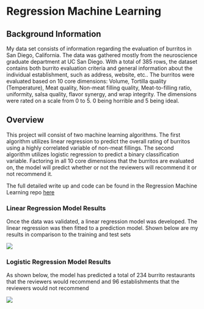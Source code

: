 # Regression Machine Learning

## Background Information

My data set consists of information regarding the evaluation of burritos in San Diego, California.  The data was gathered mostly from the neuroscience graduate department at UC San Diego.  With a total of 385 rows, the dataset contains both burrito evaluation criteria and general information about the individual establishment, such as address, website, etc..  The burritos were evaluated based on 10 core dimensions: Volume, Tortilla quality (Temperature), Meat quality, Non-meat filling quality, Meat-to-filling ratio, uniformity, salsa quality, flavor synergy, and wrap integrity.  The dimensions were rated on a scale from 0 to 5.  0 being horrible and 5 being ideal.  

## Overview

This project will consist of two machine learning algorithms.  The first algorithm utilizes linear regression to predict the overall rating of burritos using a highly correlated variable of non-meat fillings.  The second algorithm utilizes logistic regression to predict a binary classification variable.  Factoring in all 10 core dimensions that the burritos are evaluated on, the model will predict whether or not the reviewers will recommend it or not recommend it.

The full detailed write up and code can be found in the Regression Machine Learning repo [here](https://github.com/kyleehum/Regression-Machine-Learning.git)


### Linear Regression Model Results

Once the data was validated, a linear regression model was developed.  The linear regression was then fitted to a prediction model.  Shown below are my results in comparison to the training and test sets

![](https://github.com/kyleehum/Kyle-Hum-Portfolio-Website/blob/main/images/Screen%20Shot%202020-12-13%20at%201.56.31%20PM.png)


### Logistic Regression Model Results

As shown below, the model has predicted a total of 234 burrito restaurants that the reviewers would recommend and 96 establishments that the reviewers would not recommend

![](https://github.com/kyleehum/Kyle-Hum-Portfolio-Website/blob/main/images/Screen%20Shot%202020-12-13%20at%202.15.18%20PM.png)


